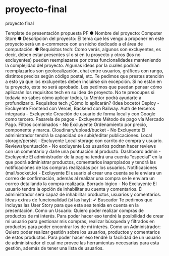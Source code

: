 # proyecto-final
proyecto final

Template de presentación propuesta PF
● Nombre del proyecto:
Computer Store
● Descripción del proyecto:
El tema que les vengo a proponer en este proyecto será un e-commerce con un
nicho dedicado a el área de computación.
● Requisitos tech:
Como verás, algunos son excluyentes, es decir, deben estar presentes sí o sí en tu proyecto y otros
(los no excluyentes) pueden reemplazarse por otras funcionalidades manteniendo la complejidad
del proyecto. Algunas ideas por la cuales podrían reemplazarlos son geolocalización, chat entre
usuarios, gráficos con rango, distintos precios según código postal, etc.
Te pedimos que prestes atención a esto ya que los excluyentes deben incluirse sin excepción. Si
no están en tu proyecto, este no será aprobado.
Les pedimos que puedan pensar cómo aplicarán los requisitos tech en su idea de proyecto. No te preocupes si todavía no sabes
cómo aplicar todos, tu Mentor podrá ayudarte a profundizarlo.
Requisitos tech ¿Cómo lo aplicarán? (Idea boceto)
Deploy - Excluyente
Frontend con Vercel, Backend con Railway.
Auth de terceros integrada - Excluyente
Creación de usuario de forma local y con Google
como tercero.
Pasarela de pagos - Excluyente
Método de pago vía Mercado Pago.
Filtros combinados - No Excluyente
Ordenamiento por precio, componente y marca.
Cloudinary/upload/bucket - No Excluyente
El administrador tendrá la capacidad de subir/editar
publicaciones.
Local storage/persist - Excluyente
Local storage con carrito de compra y usuario.
Reviews/puntuación - No excluyente
Los usuarios podran hacer reviews con un
comentario y darle una puntuación al producto.
Dashboard admin - Excluyente
El administrador de la pagina tendrá una cuenta
“especial” en la que podrá administrar productos,
comentarios inapropiados y tendrá las
notificaciones de las compras realizadas por los
usuarios.
Notificaciones (mail/socket.io) - Excluyente
El usuario al crear una cuenta se le enviara un
correo de confirmación, además al realizar una
compra se le enviara un correo detallando la
compra realizada.
Borrado lógico - No Excluyente
El usuario tendra la opción de inhabilitar su cuenta
y comentarios. El administrador será capaz de
inhabilitar productos, usuarios y comentarios.
Ideas extras de funcionalidad (si las hay):
✔ Buscador
Te pedimos que incluyas las User Story para que esta sea tenida en cuenta en la
presentación.
Como un Usuario:
Quiero poder realizar compras de productos de mi interés.
Para poder hacer eso tendré la posibilidad de crear mi usuario para gestionar mis compras,
realizar búsqueda y filtrados en productos para poder encontrar los de mi interés.
Como un Administrador:
Quiero poder realizar gestión sobre los usuarios, productos y comentarios de estos productos.
Para poder hacer eso tendré la facilidad de un usuario de administrador el cual me provee las
herramientas necesarias para esta gestión, además de tener una lista de usuarios.
